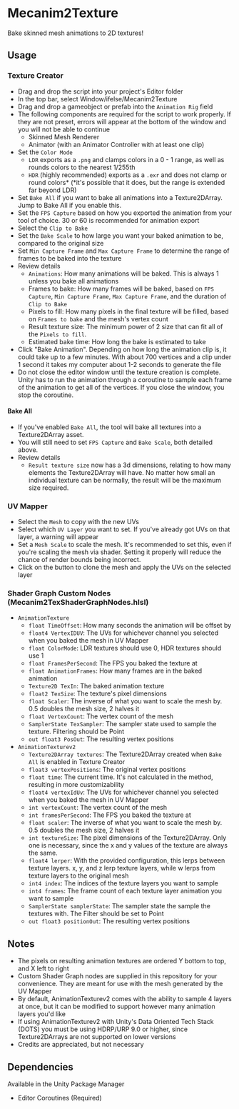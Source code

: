 # Mecanim2Texture
Bake skinned mesh animations to 2D textures!

## Usage
### Texture Creator
- Drag and drop the script into your project's Editor folder
- In the top bar, select Window/ifelse/Mecanim2Texture
- Drag and drop a gameobject or prefab into the `Animation Rig` field
- The following components are required for the script to work properly.  If they are not preset, errors will appear at the bottom of the window and you will not be able to continue
    - Skinned Mesh Renderer
    - Animator (with an Animator Controller with at least one clip)
- Set the `Color Mode`
    - `LDR` exports as a `.png` and clamps colors in a 0 - 1 range, as well as rounds colors to the nearest 1/255th
    - `HDR` (highly recommended) exports as a `.exr` and does not clamp or round colors* (*it's possible that it does, but the range is extended far beyond LDR)
- Set `Bake All` if you want to bake all animations into a Texture2DArray.  Jump to Bake All if you enable this.
- Set the `FPS Capture` based on how you exported the animation from your tool of choice.  30 or 60 is recommended for animation export
- Select the `Clip to Bake`
- Set the `Bake Scale` to how large you want your baked animation to be, compared to the original size
- Set `Min Capture Frame` and `Max Capture Frame` to determine the range of frames to be baked into the texture
- Review details
    - `Animations`: How many animations will be baked.  This is always 1 unless you bake all animations
    - Frames to bake: How many frames will be baked, based on `FPS Capture`, `Min Capture Frame`, `Max Capture Frame`, and the duration of `Clip to Bake`
    - Pixels to fill: How many pixels in the final texture will be filled, based on `Frames to bake` and the mesh's vertex count
    - Result texture size: The minimum power of 2 size that can fit all of the `Pixels to fill`.
    - Estimated bake time: How long the bake is estimated to take
- Click "Bake Animation".  Depending on how long the animation clip is, it could take up to a few minutes.  With about 700 vertices and a clip under 1 second it takes my computer about 1-2 seconds to generate the file
- Do not close the editor window until the texture creation is complete.  Unity has to run the animation through a coroutine to sample each frame of the animation to get all of the vertices.  If you close the window, you stop the coroutine.
#### Bake All
- If you've enabled `Bake All`, the tool will bake all textures into a Texture2DArray asset.
- You will still need to set `FPS Capture` and `Bake Scale`, both detailed above.
- Review details
    - `Result texture size` now has a 3d dimensions, relating to how many elements the Texture2DArray will have.  No matter how small an individual texture can be normally, the result will be the maximum size required.

### UV Mapper
- Select the `Mesh` to copy with the new UVs
- Select which `UV Layer` you want to set.  If you've already got UVs on that layer, a warning will appear
- Set a `Mesh Scale` to scale the mesh.  It's recommended to set this, even if you're scaling the mesh via shader.  Setting it properly will reduce the chance of render bounds being incorrect.
- Click on the button to clone the mesh and apply the UVs on the selected layer

### Shader Graph Custom Nodes (Mecanim2TexShaderGraphNodes.hlsl)
- `AnimationTexture`
    - `float TimeOffset`: How many seconds the animation will be offset by
    - `float4 VertexIDUV`: The UVs for whichever channel you selected when you baked the mesh in UV Mapper
    - `float ColorMode`: LDR textures should use 0, HDR textures should use 1
    - `float FramesPerSecond`: The FPS you baked the texture at
    - `float AnimationFrames`: How many frames are in the baked animation
    - `Texture2D TexIn`: The baked animation texture
    - `float2 TexSize`: The texture's pixel dimensions
    - `float Scaler`: The inverse of what you want to scale the mesh by.  0.5 doubles the mesh size, 2 halves it
    - `float VertexCount`: The vertex count of the mesh
    - `SamplerState TexSampler`: The sampler state used to sample the texture.  Filtering should be Point
    - `out float3 PosOut`: The resulting vertex positions
- `AnimationTexturev2`
    - `Texture2DArray textures`: The Texture2DArray created when `Bake All` is enabled in Texture Creator
    - `float3 vertexPositions`: The original vertex positions
    - `float time`: The current time.  It's not calculated in the method, resulting in more customizability
    - `float4 vertexIdUv`: The UVs for whichever channel you selected when you baked the mesh in UV Mapper
    - `int vertexCount`: The vertex count of the mesh
    - `int framesPerSecond`: The FPS you baked the texture at
    - `float scaler`: The inverse of what you want to scale the mesh by.  0.5 doubles the mesh size, 2 halves it
    - `int textureSize`: The pixel dimensions of the Texture2DArray.  Only one is necessary, since the x and y values of the texture are always the same.
    - `float4 lerper`: With the provided configuration, this lerps between texture layers.  x, y, and z lerp texture layers, while w lerps from texture layers to the original mesh
    - `int4 index`: The indices of the texture layers you want to sample
    - `int4 frames`: The frame count of each texture layer animation you want to sample
    - `SamplerState samplerState`: The sampler state the sample the textures with.  The Filter should be set to Point
    - `out float3 positionOut`: The resulting vertex positions

## Notes
- The pixels on resulting animation textures are ordered Y bottom to top, and X left to right
- Custom Shader Graph nodes are supplied in this repository for your convenience.  They are meant for use with the mesh generated by the UV Mapper
- By default, AnimationTexturev2 comes with the ability to sample 4 layers at once, but it can be modified to support however many animation layers you'd like
- If using AnimationTexturev2 with Unity's Data Oriented Tech Stack (DOTS) you must be using HDRP/URP 9.0 or higher, since Texture2DArrays are not supported on lower versions
- Credits are appreciated, but not necessary

## Dependencies
Available in the Unity Package Manager
- Editor Coroutines (Required)
